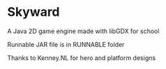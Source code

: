 # Skyward
A Java 2D game engine made with libGDX for school

Runnable JAR file is in RUNNABLE folder

Thanks to Kenney.NL for hero and platform designs
